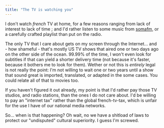 ```yaml
---
title: "The TV is watching you"
---
```


I don't watch _french_ TV at home, for a few reasons ranging from lack of
interest to lack of time ; and I'd rather listen to some music from
[somafm](http://somafm.com/), or a carefully crafted playlist than put on the
radio.

The only TV that I care about gets on my screen through the Internet... and -
how shameful - that's mostly US TV shows that aired one or two days ago on the
other side of the ocean. 99.99% of the time, I won't even look for subtitles
if that can yield a shorter delivery time (not because it's faster, because it
bothers me to look for them). Wether or not this is _entirely_ legal is not
really the point: I'm not willing to wait one or two years until a show that
sound great is imported, translated, or adapted in the some cases. You could
relate all of that to movies too.

If you haven't figured it out already, my point is that I'd rather pay those
TV studios, and radio stations, than the ones I do not care about. I'd be
willing to pay an "internet tax" rather than the global french-tv-tax, which
is unfair for the use I have of our national media networks.

So... when is that happening? Oh wait, no we have a shitload of laws to
protect our "undisputed" cultural superiority. I guess I'm screwed.

